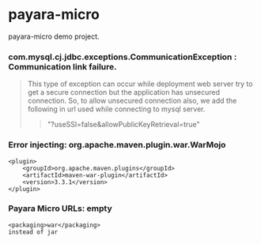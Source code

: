 # payara-micro
payara-micro demo project. 

### com.mysql.cj.jdbc.exceptions.CommunicationException : Communication link failure. 

> This type of exception can occur while deployment web server try to get a secure connection but the application has unsecured connection. 
> So, to allow unsecured connection also, we add the following  in  url used while connecting to mysql server.
>>"?useSSl=false&allowPublicKeyRetrieval=true"

### Error injecting: org.apache.maven.plugin.war.WarMojo
```
<plugin>
    <groupId>org.apache.maven.plugins</groupId>
    <artifactId>maven-war-plugin</artifactId>
    <version>3.3.1</version>
</plugin>
```

### Payara Micro URLs: empty
```
<packaging>war</packaging> 
instead of jar
```  